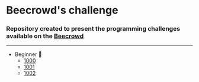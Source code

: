 [challenge-1000]: https://github.com/nogueiraDani/Challenges-Beecrowd/tree/main/_1000
[challenge-1001]: https://github.com/nogueiraDani/Challenges-Beecrowd/tree/main/_1001
[challenge-1002]: https://github.com/nogueiraDani/Challenges-Beecrowd/tree/main/_1002

# Beecrowd's challenge

### Repository created to present the programming challenges available on the [Beecrowd](https://www.beecrowd.com.br)

---

* Beginner 🍼
  * [1000][challenge-1000]
  * [1001][challenge-1001]
  * [1002][challenge-1002]

